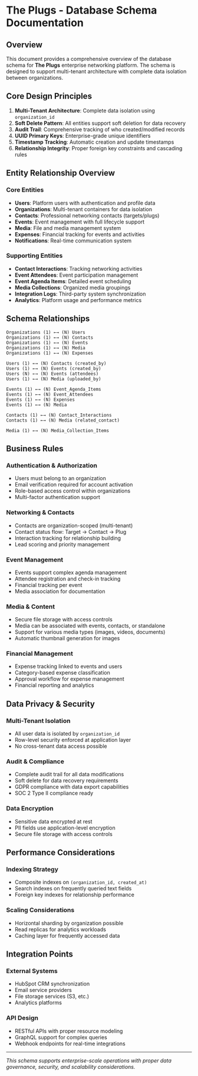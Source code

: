 # The Plugs - Database Schema Documentation

## Overview

This document provides a comprehensive overview of the database schema for **The Plugs** enterprise networking platform. The schema is designed to support multi-tenant architecture with complete data isolation between organizations.

## Core Design Principles

1. **Multi-Tenant Architecture**: Complete data isolation using `organization_id`
2. **Soft Delete Pattern**: All entities support soft deletion for data recovery
3. **Audit Trail**: Comprehensive tracking of who created/modified records
4. **UUID Primary Keys**: Enterprise-grade unique identifiers
5. **Timestamp Tracking**: Automatic creation and update timestamps
6. **Relationship Integrity**: Proper foreign key constraints and cascading rules

## Entity Relationship Overview

### Core Entities
- **Users**: Platform users with authentication and profile data
- **Organizations**: Multi-tenant containers for data isolation
- **Contacts**: Professional networking contacts (targets/plugs)
- **Events**: Event management with full lifecycle support
- **Media**: File and media management system
- **Expenses**: Financial tracking for events and activities
- **Notifications**: Real-time communication system

### Supporting Entities
- **Contact Interactions**: Tracking networking activities
- **Event Attendees**: Event participation management
- **Event Agenda Items**: Detailed event scheduling
- **Media Collections**: Organized media groupings
- **Integration Logs**: Third-party system synchronization
- **Analytics**: Platform usage and performance metrics

## Schema Relationships

```
Organizations (1) ←→ (N) Users
Organizations (1) ←→ (N) Contacts
Organizations (1) ←→ (N) Events
Organizations (1) ←→ (N) Media
Organizations (1) ←→ (N) Expenses

Users (1) ←→ (N) Contacts (created_by)
Users (1) ←→ (N) Events (created_by)
Users (N) ←→ (N) Events (attendees)
Users (1) ←→ (N) Media (uploaded_by)

Events (1) ←→ (N) Event_Agenda_Items
Events (1) ←→ (N) Event_Attendees
Events (1) ←→ (N) Expenses
Events (1) ←→ (N) Media

Contacts (1) ←→ (N) Contact_Interactions
Contacts (1) ←→ (N) Media (related_contact)

Media (1) ←→ (N) Media_Collection_Items
```

## Business Rules

### Authentication & Authorization
- Users must belong to an organization
- Email verification required for account activation
- Role-based access control within organizations
- Multi-factor authentication support

### Networking & Contacts
- Contacts are organization-scoped (multi-tenant)
- Contact status flow: Target → Contact → Plug
- Interaction tracking for relationship building
- Lead scoring and priority management

### Event Management
- Events support complex agenda management
- Attendee registration and check-in tracking
- Financial tracking per event
- Media association for documentation

### Media & Content
- Secure file storage with access controls
- Media can be associated with events, contacts, or standalone
- Support for various media types (images, videos, documents)
- Automatic thumbnail generation for images

### Financial Management
- Expense tracking linked to events and users
- Category-based expense classification
- Approval workflow for expense management
- Financial reporting and analytics

## Data Privacy & Security

### Multi-Tenant Isolation
- All user data is isolated by `organization_id`
- Row-level security enforced at application layer
- No cross-tenant data access possible

### Audit & Compliance
- Complete audit trail for all data modifications
- Soft delete for data recovery requirements
- GDPR compliance with data export capabilities
- SOC 2 Type II compliance ready

### Data Encryption
- Sensitive data encrypted at rest
- PII fields use application-level encryption
- Secure file storage with access controls

## Performance Considerations

### Indexing Strategy
- Composite indexes on `(organization_id, created_at)`
- Search indexes on frequently queried text fields
- Foreign key indexes for relationship performance

### Scaling Considerations
- Horizontal sharding by organization possible
- Read replicas for analytics workloads
- Caching layer for frequently accessed data

## Integration Points

### External Systems
- HubSpot CRM synchronization
- Email service providers
- File storage services (S3, etc.)
- Analytics platforms

### API Design
- RESTful APIs with proper resource modeling
- GraphQL support for complex queries
- Webhook endpoints for real-time integrations

---

*This schema supports enterprise-scale operations with proper data governance, security, and scalability considerations.*




























